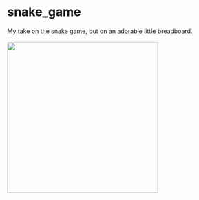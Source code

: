 # snake_game
My take on the snake game, but on an adorable little breadboard.
<br><br>
<img src="https://i.redd.it/7nm39omh8r351.jpg" height="350">
